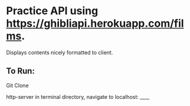 # Practice API using https://ghibliapi.herokuapp.com/films.

Displays contents nicely formatted to client.




## To Run:

Git Clone 

http-server in terminal directory, navigate to localhost: ____ 





